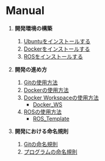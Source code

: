 # **Manual**

1. **開発環境の構築**
    1. [Ubuntuをインストールする](/docs/install_ubuntu.md)
    2. [Dockerをインストールする](/docs/install_docker.md)
    3. [ROSをインストールする](/docs/install_ros.md)

2. **開発の進め方**
    1. [Gitの使用方法](/docs/using_git.md)
    2. [Dockerの使用方法](/docs/using_docker.md)
    3. [Docker Workspaceの使用方法](/docs/using_docker_ws.md)
       - [Docker_WS](https://github.com/Yuki-Ikeda0810/Docker_WS)
    5. [ROSの使用方法](/docs/using_ros.md)
       - [ROS_Template](https://github.com/Yuki-Ikeda0810/ROS_template)

3. **開発における命名規則**
    1. [Gitの命名規則](/docs/git_style.md)
    2. [プログラムの命名規則](/docs/coding_style.md)

